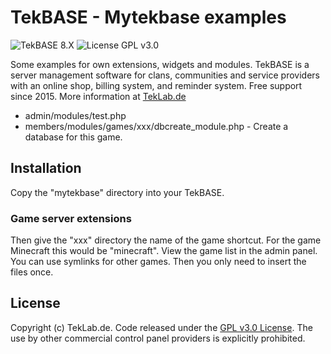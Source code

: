 # TekBASE - Mytekbase examples
![TekBASE 8.X](https://img.shields.io/badge/TekBASE-8.X-green.svg) ![License GPL v3.0](https://img.shields.io/badge/License-GPL_v3.0-blue.svg)

Some examples for own extensions, widgets and modules. TekBASE is a server management software for clans, communities and service providers with an online shop, billing system, and reminder system. Free support since 2015. More information at [TekLab.de](https://teklab.de)
* admin/modules/test.php
* members/modules/games/xxx/dbcreate_module.php - Create a database for this game.

## Installation
Copy the "mytekbase" directory into your TekBASE. 

### Game server extensions
Then give the "xxx" directory the name of the game shortcut. For the game Minecraft this would be "minecraft". View the game list in the admin panel. You can use symlinks for other games. Then you only need to insert the files once.
  
## License
Copyright (c) TekLab.de. Code released under the [GPL v3.0 License](http://https://gitgem.com/TekLab/tekbase-mytekbase-examples/src/branch/master/LICENSE). The use by other commercial control panel providers is explicitly prohibited.
